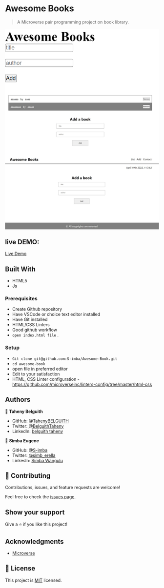 # Awesome Books
> A Microverse pair programming project on book library.

<img src="./img/shot1.png" align='center'>
</img>

<img src="./img/shot2.JPG" align='center'>
</img>

<img src="./img/shot3.JPG" align='center'>
</img>

## live DEMO:
[Live Demo](https://tahenybelguith.github.io/Awesome--Book/)
## Built With

- HTML5
- Js

### Prerequisites
- Create Github repository
- Have VSCode or choice text editor installed
- Have Git installed
- HTML/CSS Linters
- Good github workflow
- `open index.html file` .
  

### Setup
- `Git clone git@github.com:S-imba/Awesome-Book.git`
- `cd awesome-book`
- open file in preferred editor
- Edit to your satisfaction
- HTML, CSS Linter configuration - https://github.com/microverseinc/linters-config/tree/master/html-css


## Authors
👩 **Taheny Belguith**

- GitHub: [@TahenyBELGUITH](https://github.com/TahenyBELGUITH)
- Twitter: [@BelguithTaheny](https://twitter.com/BelguithTaheny)
- LinkedIn: [belguith taheny](https://www.linkedin.com/in/belguith-taheny-47b93a162/)

🧑  **Simba Eugene**

- GitHub: [@S-imba](https://github.com/S-imba)
- Twitter: [@simb_erella](https://twitter.com/simb_erella)
- LinkesIn: [Simba Wangulu](https://www.linkedin.com/in/simba-wangulu/)

## 🤝 Contributing

Contributions, issues, and feature requests are welcome!

Feel free to check the [issues page](../../issues/).

## Show your support

Give a ⭐️ if you like this project!

## Acknowledgments

- [Microverse](https://github.com/microverseinc)

## 📝 License

This project is [MIT](./MIT.md) licensed.
